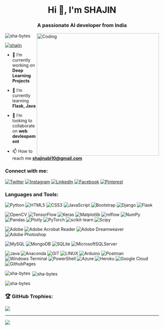 <h1 align="center">Hi 👋, I'm SHAJIN</h1>
<h3 align="center">A passionate AI developer from India</h3>
<img align="right" alt="Coding" width="400" src="https://media.tenor.com/YZPnGuPeZv8AAAAd/coding.gif">

<p align="left"> <img src="https://komarev.com/ghpvc/?username=sha-bytes&label=Profile%20views&color=0e75b6&style=flat" alt="sha-bytes" /> </p>

<p align="left"> <a href="https://twitter.com/shajin" target="blank"><img src="https://img.shields.io/twitter/follow/shajin?logo=twitter&style=for-the-badge" alt="shajin" /></a> </p>

- 🔭 I’m currently working on **Deep Learning Projects**

- 🌱 I’m currently learning **Flask, Java**

- 👯 I’m looking to collaborate on **web devleopement**

- 📫 How to reach me **shajinabi10@gmail.com**

<h3 align="left">Connect with me:</h3>

[![Twitter](https://img.shields.io/badge/Twitter-%231DA1F2.svg?logo=Twitter&logoColor=white)](https://twitter.com/sha) 
[![Instagram](https://img.shields.io/badge/Instagram-%23E4405F.svg?logo=Instagram&logoColor=white)](https://instagram.com/white_heart_boy_)
[![LinkedIn](https://img.shields.io/badge/LinkedIn-%230077B5.svg?logo=linkedin&logoColor=white)](https://linkedin.com/in/sha) 
[![Facebook](https://img.shields.io/badge/Facebook-%231877F2.svg?logo=Facebook&logoColor=white)](https://facebook.com/sha) 
[![Pinterest](https://img.shields.io/badge/Pinterest-%23E60023.svg?logo=Pinterest&logoColor=white)](https://pinterest.com/sha) 



<h3 align="left">Languages and Tools:</h3>

![Python](https://img.shields.io/badge/python-3670A0?style=flat&logo=python&logoColor=ffdd54) 
![HTML5](https://img.shields.io/badge/html5-%23E34F26.svg?style=flat&logo=html5&logoColor=white)
![CSS3](https://img.shields.io/badge/css3-%231572B6.svg?style=flat&logo=css3&logoColor=white) 
![JavaScript](https://img.shields.io/badge/javascript-%23323330.svg?style=flat&logo=javascript&logoColor=%23F7DF1E)
![Bootstrap](https://img.shields.io/badge/bootstrap-%238511FA.svg?style=flat&logo=bootstrap&logoColor=white) 
![Django](https://img.shields.io/badge/django-%23092E20.svg?style=flat&logo=django&logoColor=white) 
![Flask](https://img.shields.io/badge/flask-%23000.svg?style=flat&logo=flask&logoColor=white) 

![OpenCV](https://img.shields.io/badge/opencv-%23white.svg?style=flat&logo=opencv&logoColor=white)
![TensorFlow](https://img.shields.io/badge/TensorFlow-%23FF6F00.svg?style=flat&logo=TensorFlow&logoColor=white)
![Keras](https://img.shields.io/badge/Keras-%23D00000.svg?style=flat&logo=Keras&logoColor=white) 
![Matplotlib](https://img.shields.io/badge/Matplotlib-%23ffffff.svg?style=flat&logo=Matplotlib&logoColor=black) 
![mlflow](https://img.shields.io/badge/mlflow-%23d9ead3.svg?style=flat&logo=numpy&logoColor=blue) 
![NumPy](https://img.shields.io/badge/numpy-%23013243.svg?style=flat&logo=numpy&logoColor=white) 
![Pandas](https://img.shields.io/badge/pandas-%23150458.svg?style=flat&logo=pandas&logoColor=white) 
![Plotly](https://img.shields.io/badge/Plotly-%233F4F75.svg?style=flat&logo=plotly&logoColor=white) 
![PyTorch](https://img.shields.io/badge/PyTorch-%23EE4C2C.svg?style=flat&logo=PyTorch&logoColor=white) 
![scikit-learn](https://img.shields.io/badge/scikit--learn-%23F7931E.svg?style=flat&logo=scikit-learn&logoColor=white) 
![Scipy](https://img.shields.io/badge/SciPy-%230C55A5.svg?style=flat&logo=scipy&logoColor=%white) 

![Adobe](https://img.shields.io/badge/adobe-%23FF0000.svg?style=flat&logo=adobe&logoColor=white) 
![Adobe Acrobat Reader](https://img.shields.io/badge/Adobe%20Acrobat%20Reader-EC1C24.svg?style=flat&logo=Adobe%20Acrobat%20Reader&logoColor=white) 
![Adobe Dreamweaver](https://img.shields.io/badge/Adobe%20Dreamweaver-FF61F6.svg?style=flat&logo=Adobe%20Dreamweaver&logoColor=white) 
![Adobe Photoshop](https://img.shields.io/badge/adobe%20photoshop-%2331A8FF.svg?style=flat&logo=adobe%20photoshop&logoColor=white) 


![MySQL](https://img.shields.io/badge/mysql-%2300000f.svg?style=flat&logo=mysql&logoColor=white) 
![MongoDB](https://img.shields.io/badge/MongoDB-%234ea94b.svg?style=flat&logo=mongodb&logoColor=white) 
![SQLite](https://img.shields.io/badge/sqlite-%2307405e.svg?style=flat&logo=sqlite&logoColor=white) 
![MicrosoftSQLServer](https://img.shields.io/badge/Microsoft%20SQL%20Server-CC2927?style=flat&logo=microsoft%20sql%20server&logoColor=white)

![Java](https://img.shields.io/badge/java-%23ED8B00.svg?style=flat&logo=openjdk&logoColor=white)
![Anaconda](https://img.shields.io/badge/Anaconda-%2344A833.svg?style=flat&logo=anaconda&logoColor=white)
![GIT](https://img.shields.io/badge/Git-fc6d26?style=flat&logo=git&logoColor=white) 
![LINUX](https://img.shields.io/badge/Linux-FCC624?style=flat&logo=linux&logoColor=black) 
![Arduino](https://img.shields.io/badge/-Arduino-00979D?style=flat&logo=Arduino&logoColor=white) 
![Postman](https://img.shields.io/badge/Postman-FF6C37?style=flat&logo=postman&logoColor=white) 
![Windows Terminal](https://img.shields.io/badge/Windows%20Terminal-%234D4D4D.svg?style=flat&logo=windows-terminal&logoColor=white) 
![PowerShell](https://img.shields.io/badge/PowerShell-%235391FE.svg?style=flat&logo=powershell&logoColor=white) 
![Azure](https://img.shields.io/badge/azure-%230072C6.svg?style=flat&logo=microsoftazure&logoColor=white)
![Heroku](https://img.shields.io/badge/heroku-%23430098.svg?style=flat&logo=heroku&logoColor=white) 
![Google Cloud](https://img.shields.io/badge/GoogleCloud-%234285F4.svg?style=flat&logo=google-cloud&logoColor=white) 
![GithubPages](https://img.shields.io/badge/github%20pages-121013?style=flat&logo=github&logoColor=white) 


<p><img align="left" src="https://github-readme-stats.vercel.app/api/top-langs?username=sha-bytes&show_icons=true&locale=en&layout=compact" alt="sha-bytes" /></p>

<p>&nbsp;<img align="center" src="https://github-readme-stats.vercel.app/api?username=sha-bytes&show_icons=true&locale=en" alt="sha-bytes" /></p>

<p><img align="center" src="https://github-readme-streak-stats.herokuapp.com/?user=sha-bytes&" alt="sha-bytes" /></p>


<h3 align="left">🏆 GitHub Trophies:</h3>

![](https://github-profile-trophy.vercel.app/?username=sha-bytes&theme=radical&no-frame=false&no-bg=true&margin-w=4)

---
[![](https://visitcount.itsvg.in/api?id=sha-bytes&icon=0&color=0)](https://visitcount.itsvg.in)
